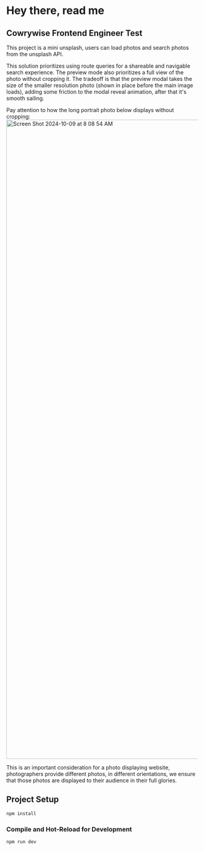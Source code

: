 # Hey there, read me 

## Cowrywise Frontend Engineer Test

This project is a mini unsplash, users can load photos and search photos from the unsplash API.

This solution prioritizes using route queries for a shareable and navigable search experience. The preview mode also prioritizes a full view of the photo without cropping it. The tradeoff is that the preview modal takes the size of the smaller resolution photo (shown in place before the main image loads), adding some friction to the modal reveal animation, after that it's smooth sailing.

Pay attention to how the long portrait photo below displays without cropping:
<img width="1680" alt="Screen Shot 2024-10-09 at 8 08 54 AM" src="https://github.com/user-attachments/assets/fab7cd93-caee-4929-af86-45089a6de330">

This is an important consideration for a photo displaying website, photographers provide different photos, in different orientations, we ensure that those photos are displayed to their audience in their full glories.

## Project Setup

```sh
npm install
```

### Compile and Hot-Reload for Development

```sh
npm run dev
```

